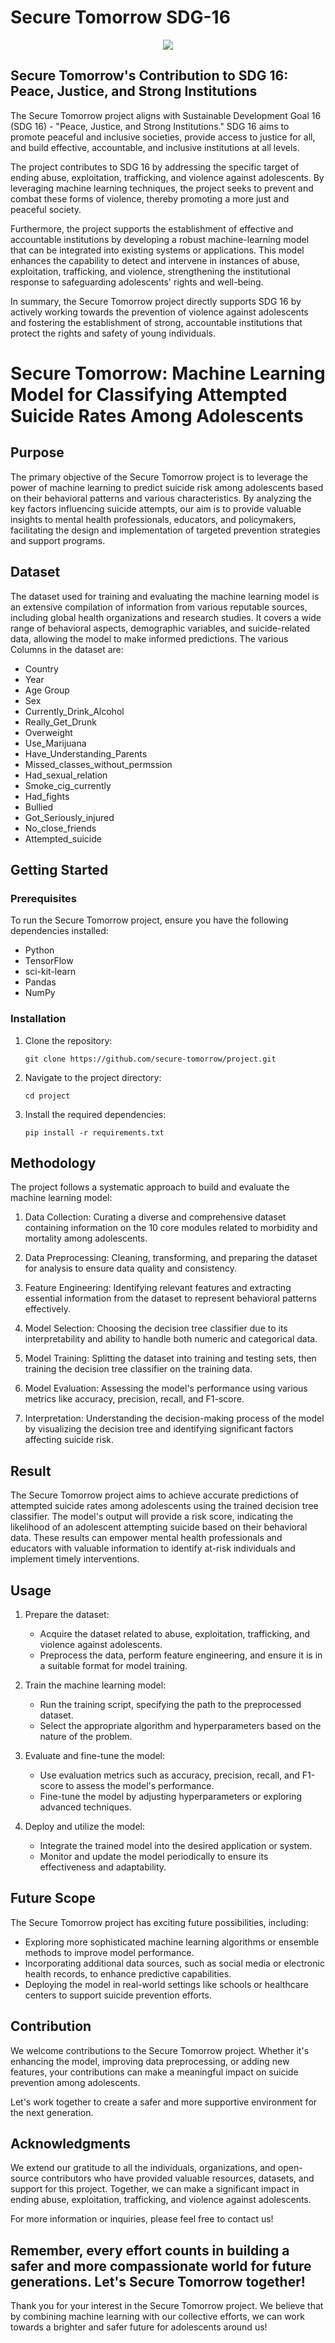 # Secure Tomorrow SDG-16

<center><img src="https://www.un.org/sustainabledevelopment/wp-content/uploads/2015/12/english_SDG_17goals_poster_all_languages_with_UN_emblem_1.png"></center>

## Secure Tomorrow's Contribution to SDG 16: Peace, Justice, and Strong Institutions

The Secure Tomorrow project aligns with Sustainable Development Goal 16 (SDG 16) - "Peace, Justice, and Strong Institutions." SDG 16 aims to promote peaceful and inclusive societies, provide access to justice for all, and build effective, accountable, and inclusive institutions at all levels.

The project contributes to SDG 16 by addressing the specific target of ending abuse, exploitation, trafficking, and violence against adolescents. By leveraging machine learning techniques, the project seeks to prevent and combat these forms of violence, thereby promoting a more just and peaceful society.

Furthermore, the project supports the establishment of effective and accountable institutions by developing a robust machine-learning model that can be integrated into existing systems or applications. This model enhances the capability to detect and intervene in instances of abuse, exploitation, trafficking, and violence, strengthening the institutional response to safeguarding adolescents' rights and well-being.

In summary, the Secure Tomorrow project directly supports SDG 16 by actively working towards the prevention of violence against adolescents and fostering the establishment of strong, accountable institutions that protect the rights and safety of young individuals.

# Secure Tomorrow: Machine Learning Model for Classifying Attempted Suicide Rates Among Adolescents

## Purpose

The primary objective of the Secure Tomorrow project is to leverage the power of machine learning to predict suicide risk among adolescents based on their behavioral patterns and various characteristics. By analyzing the key factors influencing suicide attempts, our aim is to provide valuable insights to mental health professionals, educators, and policymakers, facilitating the design and implementation of targeted prevention strategies and support programs.

## Dataset

The dataset used for training and evaluating the machine learning model is an extensive compilation of information from various reputable sources, including global health organizations and research studies. It covers a wide range of behavioral aspects, demographic variables, and suicide-related data, allowing the model to make informed predictions. The various Columns in the dataset are: 
- Country
- Year
- Age Group
- Sex
- Currently_Drink_Alcohol
- Really_Get_Drunk
- Overweight
- Use_Marijuana
- Have_Understanding_Parents
- Missed_classes_without_permssion
- Had_sexual_relation
- Smoke_cig_currently
- Had_fights
- Bullied
- Got_Seriously_injured
- No_close_friends
- Attempted_suicide   

## Getting Started

### Prerequisites

To run the Secure Tomorrow project, ensure you have the following dependencies installed:

- Python 
- TensorFlow 
- sci-kit-learn 
- Pandas
- NumPy 

### Installation

1. Clone the repository:

   ```
   git clone https://github.com/secure-tomorrow/project.git
   ```

2. Navigate to the project directory:

   ```
   cd project
   ```

3. Install the required dependencies:

   ```
   pip install -r requirements.txt
   ```

## Methodology

The project follows a systematic approach to build and evaluate the machine learning model:

1. Data Collection: Curating a diverse and comprehensive dataset containing information on the 10 core modules related to morbidity and mortality among adolescents.

2. Data Preprocessing: Cleaning, transforming, and preparing the dataset for analysis to ensure data quality and consistency.

3. Feature Engineering: Identifying relevant features and extracting essential information from the dataset to represent behavioral patterns effectively.

4. Model Selection: Choosing the decision tree classifier due to its interpretability and ability to handle both numeric and categorical data.

5. Model Training: Splitting the dataset into training and testing sets, then training the decision tree classifier on the training data.

6. Model Evaluation: Assessing the model's performance using various metrics like accuracy, precision, recall, and F1-score.

7. Interpretation: Understanding the decision-making process of the model by visualizing the decision tree and identifying significant factors affecting suicide risk.

## Result

The Secure Tomorrow project aims to achieve accurate predictions of attempted suicide rates among adolescents using the trained decision tree classifier. The model's output will provide a risk score, indicating the likelihood of an adolescent attempting suicide based on their behavioral data. These results can empower mental health professionals and educators with valuable information to identify at-risk individuals and implement timely interventions.

## Usage

1. Prepare the dataset:

   - Acquire the dataset related to abuse, exploitation, trafficking, and violence against adolescents.
   - Preprocess the data, perform feature engineering, and ensure it is in a suitable format for model training.

2. Train the machine learning model:

   - Run the training script, specifying the path to the preprocessed dataset.
   - Select the appropriate algorithm and hyperparameters based on the nature of the problem.

3. Evaluate and fine-tune the model:

   - Use evaluation metrics such as accuracy, precision, recall, and F1-score to assess the model's performance.
   - Fine-tune the model by adjusting hyperparameters or exploring advanced techniques.

4. Deploy and utilize the model:

   - Integrate the trained model into the desired application or system.
   - Monitor and update the model periodically to ensure its effectiveness and adaptability.
## Future Scope

The Secure Tomorrow project has exciting future possibilities, including:

- Exploring more sophisticated machine learning algorithms or ensemble methods to improve model performance.
- Incorporating additional data sources, such as social media or electronic health records, to enhance predictive capabilities.
- Deploying the model in real-world settings like schools or healthcare centers to support suicide prevention efforts.

## Contribution

We welcome contributions to the Secure Tomorrow project. Whether it's enhancing the model, improving data preprocessing, or adding new features, your contributions can make a meaningful impact on suicide prevention among adolescents.

Let's work together to create a safer and more supportive environment for the next generation.

## Acknowledgments

We extend our gratitude to all the individuals, organizations, and open-source contributors who have provided valuable resources, datasets, and support for this project. Together, we can make a significant impact in ending abuse, exploitation, trafficking, and violence against adolescents.

For more information or inquiries, please feel free to contact us!

Remember, every effort counts in building a safer and more compassionate world for future generations. Let's Secure Tomorrow together!
---

Thank you for your interest in the Secure Tomorrow project. We believe that by combining machine learning with our collective efforts, we can work towards a brighter and safer future for adolescents around us!
